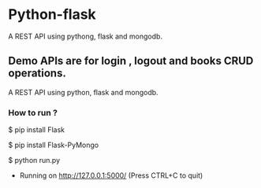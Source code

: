 # Python-flask

A REST API using pythong, flask and mongodb.

## Demo APIs are for login , logout and books CRUD operations.

A REST API using python, flask and mongodb.

### How to run ?

$ pip install Flask

$ pip install Flask-PyMongo

$ python run.py

 * Running on http://127.0.0.1:5000/ (Press CTRL+C to quit)

